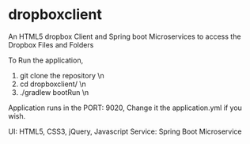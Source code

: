 # dropboxclient
An HTML5 dropbox Client and Spring boot Microservices to access the Dropbox Files and Folders

To Run the application, 
1. git clone the repository \n
2. cd dropboxclient/ \n
3. ./gradlew bootRun \n

Application runs in the PORT: 9020, Change it the application.yml if you wish.

UI: HTML5, CSS3, jQuery, Javascript
Service: Spring Boot Microservice
